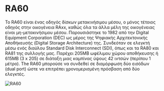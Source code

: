 # RA60

Το RA60 είναι ένας οδηγός δίσκων μετακινήσιμου μέσου, o μόνος τέτοιος οδηγός στην οικογένεια RAxx, καθώς όλα τα άλλα μέλη της οικογένειας είναι μη-μετακινήσιμου μέσου. Παρουσιάστηκε το 1982 από την Digital Equipment Corporation (DEC) ως μέρος της Ψηφιακής Αρχιτεκτονικής Αποθήκευσής (Digital Storage Architecture) της. Συνδεόταν σε ελεγκτή μέσω ενός διαύλου Standard Disk Interconnect (SDI), όπως και τα RA80 και RA81 της συλλογής μας. Παρέχει 205MB ωφέλιμου χώρου αποθήκευσης ή 615ΜΒ (3 x 205) σε διάταξη μιας καμπίνας ύψους 42 ιντσών (περίπου 1 μέτρο). The RA60 μπορούσε να συνδεθεί σε διαμόρφωση δύο εισόδων (dual port) ώστε να επιτρέπει χρονομερισμένη πρόσβαση από δύο ελεγκτές.

![RA60](../assets/images/IMAGE_NAME.jpg)
